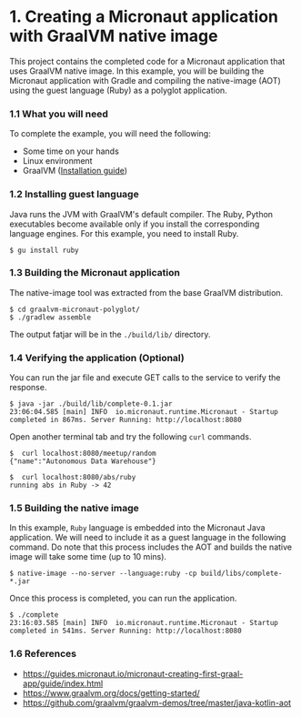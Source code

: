 # 1. Creating a Micronaut application with GraalVM native image

This project contains the completed code for a Micronaut application that uses GraalVM native image. In this example, you will be building the Micronaut application with Gradle and compiling the native-image (AOT) using the guest language (Ruby) as a polyglot application.

### 1.1 What you will need

To complete the example, you will need the following:

- Some time on your hands
- Linux environment
- GraalVM ([Installation guide](https://www.graalvm.org/docs/getting-started/))

### 1.2 Installing guest language

Java runs the JVM with GraalVM's default compiler. The Ruby, Python executables become available only if you install the corresponding language engines. For this example, you need to install Ruby.

```
$ gu install ruby
```

### 1.3 Building the Micronaut application

The native-image tool was extracted from the base GraalVM distribution. 

```
$ cd graalvm-micronaut-polyglot/
$ ./gradlew assemble
```
The output fatjar will be in the ```./build/lib/``` directory.

### 1.4 Verifying the application (Optional)

You can run the jar file and execute GET calls to the service to verify the response.

```
$ java -jar ./build/lib/complete-0.1.jar
23:06:04.585 [main] INFO  io.micronaut.runtime.Micronaut - Startup completed in 867ms. Server Running: http://localhost:8080
```
Open another terminal tab and try the following ```curl``` commands.

```
$  curl localhost:8080/meetup/random
{"name":"Autonomous Data Warehouse"}

$  curl localhost:8080/abs/ruby
running abs in Ruby -> 42
```
### 1.5 Building the native image

In this example, ```Ruby``` language is embedded into the Micronaut Java application. We will need to include it as a guest language in the following command. Do note that this process includes the AOT and builds the native image will take some time (up to 10 mins).

```
$ native-image --no-server --language:ruby -cp build/libs/complete-*.jar 
```
Once this process is completed, you can run the application.
```
$ ./complete
23:16:03.585 [main] INFO  io.micronaut.runtime.Micronaut - Startup completed in 541ms. Server Running: http://localhost:8080
```

### 1.6 References
- https://guides.micronaut.io/micronaut-creating-first-graal-app/guide/index.html
- https://www.graalvm.org/docs/getting-started/
- https://github.com/graalvm/graalvm-demos/tree/master/java-kotlin-aot


